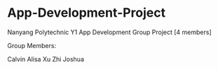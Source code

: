 # App-Development-Project
Nanyang Polytechnic Y1 App Development Group Project [4 members]

Group Members:

Calvin
Alisa
Xu Zhi
Joshua
